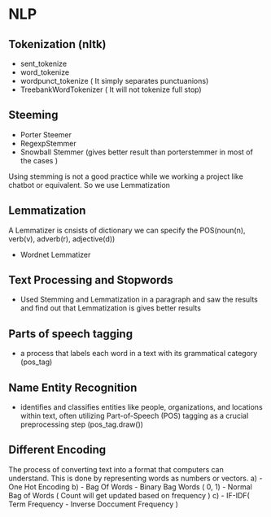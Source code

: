# NLP 

## Tokenization (nltk)
  - sent_tokenize
  - word_tokenize
  - wordpunct_tokenize ( It simply separates punctuanions)
  - TreebankWordTokenizer ( It will not tokenize full stop)

## Steeming
  -  Porter Steemer
  -  RegexpStemmer
  -  Snowball Stemmer (gives better result than porterstemmer in most of the cases )

Using stemming is not a good practice while we working a project like chatbot or equivalent. So we use Lemmatization


## Lemmatization
 A Lemmatizer is cnsists of dictionary we can specify the POS(noun(n), verb(v), adverb(r), adjective(d))
  -  Wordnet Lemmatizer


## Text Processing and Stopwords
  - Used Stemming and Lemmatization in a paragraph and saw the results and find out that Lemmatization is gives better results

## Parts of speech tagging 
  -  a process that labels each word in a text with its grammatical category (pos_tag)

## Name Entity Recognition 
  - identifies and classifies entities like people, organizations, and locations within text, often utilizing Part-of-Speech (POS) tagging as a crucial preprocessing step (pos_tag.draw())

## Different Encoding 
 The process of converting text into a format that computers can understand. This is done by representing words as numbers or vectors. 
  a) - One Hot Encoding
  b) - Bag Of Words
      - Binary Bag Words ( 0, 1)
      - Normal Bag of Words ( Count will get updated based on frequency )
  c) - IF-IDF( Term Frequency - Inverse Doccument Frequency )
